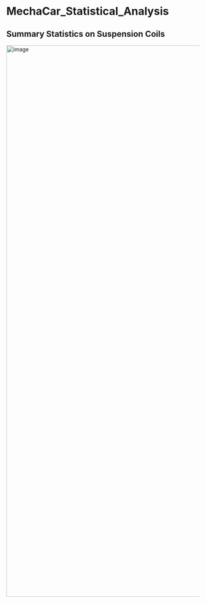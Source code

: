 # MechaCar_Statistical_Analysis

 ## Summary Statistics on Suspension Coils
 <img width="1440" alt="image" src="https://user-images.githubusercontent.com/111033070/220523888-9a909409-804a-4b79-bf7e-eaa4a66427cf.png">

